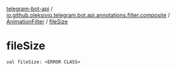 [telegram-bot-api](../../index.md) / [io.github.oleksivio.telegram.bot.api.annotations.filter.composite](../index.md) / [AnimationFilter](index.md) / [fileSize](./file-size.md)

# fileSize

`val fileSize: <ERROR CLASS>`